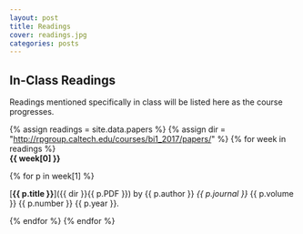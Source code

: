 ```yaml
---
layout: post
title: Readings
cover: readings.jpg
categories: posts
---
```


## In-Class Readings

Readings mentioned specifically in class will be listed here as the course progresses.


{% assign readings = site.data.papers %}
{% assign dir = "http://rpgroup.caltech.edu/courses/bi1_2017/papers/" %}
{% for week in readings %}
<span style="display: block; font-weight: 500"> <b>{{ week[0] }}</b></span>

{% for p in week[1] %}

[**{{ p.title }}**]({{ dir }}{{ p.PDF }}) by {{ p.author }} *{{ p.journal }}* {{ p.volume }} {{ p.number }} {{ p.year }}.

{% endfor %}
{% endfor %}
